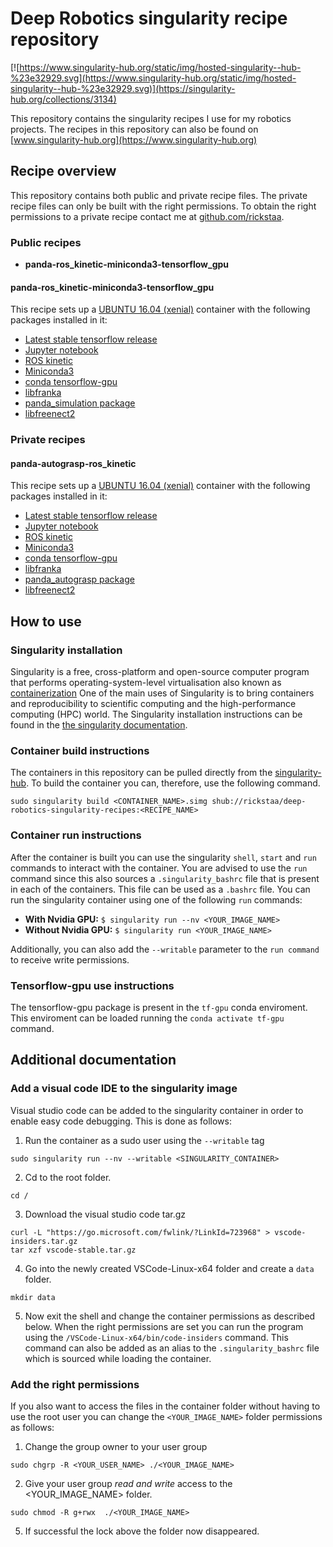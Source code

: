 # Deep Robotics singularity recipe repository

[![https://www.singularity-hub.org/static/img/hosted-singularity--hub-%23e32929.svg](https://www.singularity-hub.org/static/img/hosted-singularity--hub-%23e32929.svg)](https://singularity-hub.org/collections/3134)


This repository contains the singularity recipes I use for my robotics projects. The recipes in this repository can also be found on [www.singularity-hub.org](https://www.singularity-hub.org)

## Recipe overview
This repository contains both public and private recipe files. The private recipe files can only be built with the right permissions. To obtain the right permissions to a private recipe contact me at [github.com/rickstaa](https://www.github.com/rickstaa).

### Public recipes

- **panda-ros_kinetic-miniconda3-tensorflow_gpu**

#### panda-ros_kinetic-miniconda3-tensorflow_gpu
This recipe sets up a [UBUNTU 16.04 (xenial)](https://wiki.ubuntu.com/XenialXerus) container with the following packages installed in it:

- [Latest stable tensorflow release](https://www.tensorflow.org)
- [Jupyter notebook](https://jupyter.org/)
- [ROS kinetic](https://wiki.ros.org/kinetic)
- [Miniconda3](https://docs.conda.io/en/latest/miniconda.html)
- [conda tensorflow-gpu](https://anaconda.org/anaconda/tensorflow-gpu)
- [libfranka](https://github.com/frankaemika/libfranka)
- [panda_simulation package](https://github.com/rickstaa/panda_simulation)
- [libfreenect2](https://github.com/OpenKinect/libfreenect2)

### Private recipes

#### panda-autograsp-ros_kinetic
This recipe sets up a [UBUNTU 16.04 (xenial)](https://wiki.ubuntu.com/XenialXerus) container with the following packages installed in it:

- [Latest stable tensorflow release](https://www.tensorflow.org)
- [Jupyter notebook](https://jupyter.org/)
- [ROS kinetic](https://wiki.ros.org/kinetic)
- [Miniconda3](https://docs.conda.io/en/latest/miniconda.html)
- [conda tensorflow-gpu](https://anaconda.org/anaconda/tensorflow-gpu)
- [libfranka](https://github.com/frankaemika/libfranka)
- [panda_autograsp package](https://github.com/rickstaa/panda_autograsp_ws)
- [libfreenect2](https://github.com/OpenKinect/libfreenect2)

## How to use

### Singularity installation
Singularity is a free, cross-platform and open-source computer program that performs operating-system-level virtualisation also known as [containerization](https://en.wikipedia.org/wiki/OS-level_virtualisation) One of the main uses of Singularity is to bring containers and reproducibility to scientific computing and the high-performance computing (HPC) world. The Singularity installation instructions can be found in the [the singularity documentation](https://www.sylabs.io/docs/).

### Container build instructions
The containers in this repository can be pulled directly from the [singularity-hub](https://www.singularity-hub.org). To build the container you can, therefore, use the following command.

```
sudo singularity build <CONTAINER_NAME>.simg shub://rickstaa/deep-robotics-singularity-recipes:<RECIPE_NAME>
```

### Container run instructions

After the container is built you can use the singularity `shell`, `start` and `run` commands to interact with the container. You are advised to use the `run` command since this also sources a `.singularity_bashrc` file that is present in each of the containers. This file can be used as a `.bashrc` file. You can run the singularity container using one of the following `run` commands:

- **With Nvidia GPU:** `$ singularity run --nv <YOUR_IMAGE_NAME>`
- **Without Nvidia GPU:** `$ singularity run <YOUR_IMAGE_NAME>`

Additionally, you can also add the `--writable` parameter to the `run command` to receive write permissions.

### Tensorflow-gpu use instructions
The tensorflow-gpu package is present in the `tf-gpu` conda enviroment. This enviroment can be loaded running the `conda activate tf-gpu` command.

## Additional documentation

### Add a visual code IDE to the singularity image

Visual studio code can be added to the singularity container in order to enable easy code debugging. This is done as follows:

1. Run the container as a sudo user using the `--writable` tag

```
sudo singularity run --nv --writable <SINGULARITY_CONTAINER>
```

2. Cd to the root folder.

```
cd /
```

3. Download the visual studio code tar.gz

```
curl -L "https://go.microsoft.com/fwlink/?LinkId=723968" > vscode-insiders.tar.gz
tar xzf vscode-stable.tar.gz
```

4. Go into the newly created VSCode-Linux-x64 folder and create a `data` folder.

```
mkdir data
```

5. Now exit the shell and change the container permissions as described below. When the right permissions are set you can run the program using the `/VSCode-Linux-x64/bin/code-insiders` command. This command can also be added as an alias to the `.singularity_bashrc` file which is sourced while loading the container.

### Add the right permissions
If you also want to access the files in the container folder without having to use the root user you can change the `<YOUR_IMAGE_NAME>` folder permissions as follows:

1. Change the group owner to your user group

 ```
 sudo chgrp -R <YOUR_USER_NAME> ./<YOUR_IMAGE_NAME>
 ```

2. Give your user group *read and write* access to the <YOUR_IMAGE_NAME> folder.

```
sudo chmod -R g+rwx  ./<YOUR_IMAGE_NAME>
```

5. If successful the lock above the folder now disappeared.
